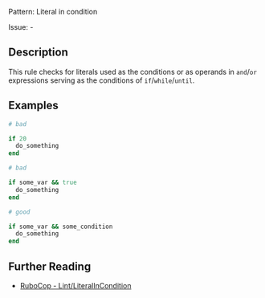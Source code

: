 Pattern: Literal in condition

Issue: -

## Description

This rule checks for literals used as the conditions or as operands in `and`/`or` expressions serving as the conditions of `if`/`while`/`until`.

## Examples

```ruby
# bad

if 20
  do_something
end
```
```ruby
# bad

if some_var && true
  do_something
end
```
```ruby
# good

if some_var && some_condition
  do_something
end
```

## Further Reading

* [RuboCop - Lint/LiteralInCondition](https://docs.rubocop.org/rubocop/cops_lint.html#lintliteralincondition)
